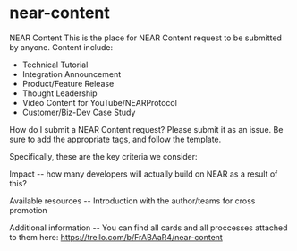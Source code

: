# near-content

NEAR Content
This is the place for NEAR Content request to be submitted by anyone. Content include:

- Technical Tutorial
- Integration Announcement
- Product/Feature Release
- Thought Leadership
- Video Content for YouTube/NEARProtocol
- Customer/Biz-Dev Case Study

How do I submit a NEAR Content request?
Please submit it as an issue. Be sure to add the appropriate tags, and follow the template.

Specifically, these are the key criteria we consider:

Impact -- how many developers will actually build on NEAR as a result of this?

Available resources -- Introduction with the author/teams for cross promotion

Additional information --
You can find all cards and all proccesses attached to them here: https://trello.com/b/FrABAaR4/near-content
